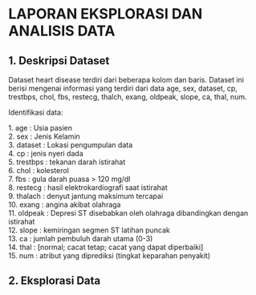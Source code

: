 <h1> LAPORAN EKSPLORASI DAN ANALISIS DATA </h1>
<h2>1. Deskripsi Dataset</h2>
<p> Dataset heart disease terdiri dari beberapa kolom dan baris. Dataset ini berisi mengenai informasi yang terdiri dari data age, sex, dataset, cp, trestbps, chol, fbs, restecg, thalch, exang, oldpeak, slope, ca, thal, num. </p>
<p> Identifikasi data: </p>
1. age : Usia pasien <br/>
2. sex : Jenis Kelamin <br/>
3. dataset : Lokasi pengumpulan data <br/>
4. cp : jenis nyeri dada <br/>
5. trestbps : tekanan darah istirahat <br/> 
6. chol : kolesterol <br/>
7. fbs :  gula darah puasa > 120 mg/dl <br/>
8. restecg : hasil elektrokardiografi saat istirahat <br/>
9. thalach : denyut jantung maksimum tercapai <br/>
10. exang : angina akibat olahraga <br/>
11. oldpeak : Depresi ST disebabkan oleh olahraga dibandingkan dengan istirahat <br/>
12. slope : kemiringan segmen ST latihan puncak <br/>
13. ca : jumlah pembuluh darah utama (0-3) <br/>
14. thal : [normal; cacat tetap; cacat yang dapat diperbaiki] <br/>
15. num : atribut yang diprediksi (tingkat keparahan penyakit) <br/>

<h2>2. Eksplorasi Data</h2>
<p> </p>
